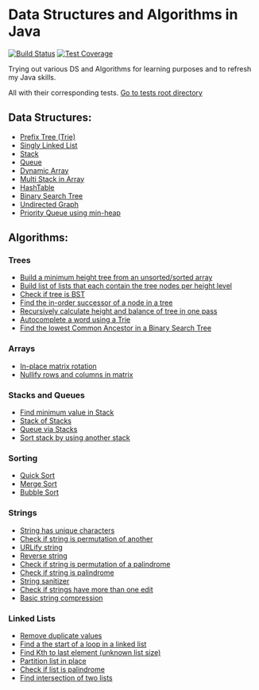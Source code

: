 # Data Structures and Algorithms in Java
[![Build Status](https://travis-ci.org/anthonynsimon/java-ds-algorithms.svg?branch=master)](https://travis-ci.org/anthonynsimon/java-ds-algorithms)
[![Test Coverage](https://codecov.io/gh/anthonynsimon/java-ds-algorithms/branch/master/graph/badge.svg)](https://codecov.io/gh/anthonynsimon/java-ds-algorithms)


Trying out various DS and Algorithms for learning purposes and to refresh my Java skills.

All with their corresponding tests. [Go to tests root directory](/src/test/java/com/anthonynsimon/)

## Data Structures:
- [Prefix Tree (Trie)](/src/main/java/com/anthonynsimon/datastructures/Trie.java)
- [Singly Linked List](/src/main/java/com/anthonynsimon/datastructures/LinkedList.java)
- [Stack](/src/main/java/com/anthonynsimon/datastructures/Stack.java)
- [Queue](/src/main/java/com/anthonynsimon/datastructures/Queue.java)
- [Dynamic Array](/src/main/java/com/anthonynsimon/datastructures/DynamicArray.java)
- [Multi Stack in Array](/src/main/java/com/anthonynsimon/datastructures/MultiStackArray.java)
- [HashTable](/src/main/java/com/anthonynsimon/datastructures/HashTable.java)
- [Binary Search Tree](/src/main/java/com/anthonynsimon/datastructures/BinarySearchTree.java)
- [Undirected Graph](/src/main/java/com/anthonynsimon/datastructures/Graph.java)
- [Priority Queue using min-heap](/src/main/java/com/anthonynsimon/datastructures/PriorityQueue.java)

## Algorithms:
### Trees
- [Build a minimum height tree from an unsorted/sorted array](/src/main/java/com/anthonynsimon/algorithms/trees/BuildMinHeightTree.java)
- [Build list of lists that each contain the tree nodes per height level](/src/main/java/com/anthonynsimon/algorithms/trees/BinaryTreeToLists.java)
- [Check if tree is BST](/src/main/java/com/anthonynsimon/algorithms/trees/CheckBst.java)
- [Find the in-order successor of a node in a tree](/src/main/java/com/anthonynsimon/algorithms/trees/SuccessorFinder.java)
- [Recursively calculate height and balance of tree in one pass](/src/main/java/com/anthonynsimon/algorithms/trees/CheckTreeBalance.java)
- [Autocomplete a word using a Trie](/src/main/java/com/anthonynsimon/algorithms/trees/WordAutocompletion.java)
- [Find the lowest Common Ancestor in a Binary Search Tree]()

### Arrays
- [In-place matrix rotation](/src/main/java/com/anthonynsimon/algorithms/arrays/MatrixRotation.java)
- [Nullify rows and columns in matrix](/src/main/java/com/anthonynsimon/algorithms/arrays/NullifyMatrix.java)

### Stacks and Queues
- [Find minimum value in Stack](/src/main/java/com/anthonynsimon/algorithms/stacksqueues/MinStack.java)
- [Stack of Stacks](/src/main/java/com/anthonynsimon/algorithms/stacksqueues/StackOfStacks.java)
- [Queue via Stacks](/src/main/java/com/anthonynsimon/algorithms/stacksqueues/QueueViaStacks.java)
- [Sort stack by using another stack](/src/main/java/com/anthonynsimon/algorithms/stacksqueues/StackSorter.java)

### Sorting
- [Quick Sort](/src/main/java/com/anthonynsimon/algorithms/sorts/QuickSort.java)
- [Merge Sort](/src/main/java/com/anthonynsimon/algorithms/sorts/MergeSort.java)
- [Bubble Sort](/src/main/java/com/anthonynsimon/algorithms/sorts/BubbleSort.java)

### Strings
- [String has unique characters](/src/main/java/com/anthonynsimon/algorithms/strings/UniqueCharacters.java)
- [Check if string is permutation of another](/src/main/java/com/anthonynsimon/algorithms/strings/PermutationMatch.java)
- [URLify string](/src/main/java/com/anthonynsimon/algorithms/strings/Urlifier.java)
- [Reverse string](/src/main/java/com/anthonynsimon/algorithms/strings/Reverser.java)
- [Check if string is permutation of a palindrome](/src/main/java/com/anthonynsimon/algorithms/strings/PermutationPalindrome.java)
- [Check if string is palindrome](/src/main/java/com/anthonynsimon/algorithms/strings/PalindromeChecker.java)
- [String sanitizer](/src/main/java/com/anthonynsimon/algorithms/strings/Sanitizer.java)
- [Check if strings have more than one edit](/src/main/java/com/anthonynsimon/algorithms/strings/DiffChecker.java)
- [Basic string compression](/src/main/java/com/anthonynsimon/algorithms/strings/StringCompressor.java)

### Linked Lists
- [Remove duplicate values](/src/main/java/com/anthonynsimon/algorithms/lists/RemoveListDuplicates.java)
- [Find a the start of a loop in a linked list](/src/main/java/com/anthonynsimon/algorithms/lists/ListLoopChecker.java)
- [Find Kth to last element (unknown list size)](/src/main/java/com/anthonynsimon/algorithms/lists/FindKthToLast.java)
- [Partition list in place](/src/main/java/com/anthonynsimon/algorithms/lists/PartitionList.java)
- [Check if list is palindrome](/src/main/java/com/anthonynsimon/algorithms/lists/ListPalindromeChecker.java)
- [Find intersection of two lists](/src/main/java/com/anthonynsimon/algorithms/lists/ListIntersection.java)

